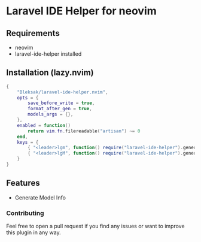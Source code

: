 # Laravel IDE Helper for neovim

## Requirements

- neovim
- laravel-ide-helper installed

## Installation (lazy.nvim)

```lua
{
    "Bleksak/laravel-ide-helper.nvim",
    opts = {
        save_before_write = true,
        format_after_gen = true,
        models_args = {},
    },
    enabled = function()
        return vim.fn.filereadable("artisan") ~= 0
    end,
    keys = {
        { "<leader>lgm", function() require("laravel-ide-helper").generate_models(vim.fn.expand("%")) end, desc = "Generate Model Info for current model" },
        { "<leader>lgM", function() require("laravel-ide-helper").generate_models() end, desc = "Generate Model Info for all models" },
    }
}
```

## Features

- Generate Model Info

### Contributing

Feel free to open a pull request if you find any issues or want to improve this plugin in any way.
